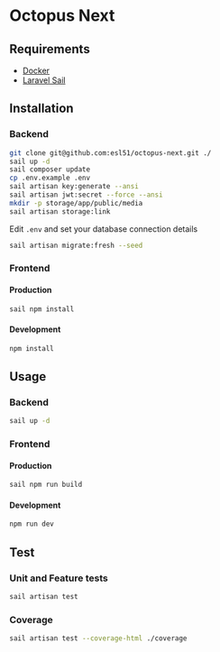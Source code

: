 # Octopus Next

## Requirements

- [Docker](https://docs.docker.com/engine/install/)
- [Laravel Sail](https://laravel.com/docs/9.x/sail#installation)

## Installation

### Backend

```bash
git clone git@github.com:esl51/octopus-next.git ./
sail up -d
sail composer update
cp .env.example .env
sail artisan key:generate --ansi
sail artisan jwt:secret --force --ansi
mkdir -p storage/app/public/media
sail artisan storage:link
```
Edit `.env` and set your database connection details
```bash
sail artisan migrate:fresh --seed
```

### Frontend

#### Production

```bash
sail npm install
```

#### Development

```bash
npm install
```

## Usage

### Backend

```bash
sail up -d
```

### Frontend

#### Production

```bash
sail npm run build
```

#### Development

```bash
npm run dev
```

## Test

### Unit and Feature tests

```bash
sail artisan test
```

### Coverage

```bash
sail artisan test --coverage-html ./coverage
```
